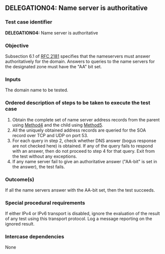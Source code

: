 ## DELEGATION04: Name server is authoritative

### Test case identifier

**DELEGATION04:** Name server is authoritative

### Objective

Subsection 6.1 of [RFC 2181](https://tools.ietf.org/html/rfc2181) specifies
that the nameservers must answer authoritatively for the domain. Answers
to queries to the name servers for the designated zone must have the "AA"
bit set.

### Inputs

The domain name to be tested.

### Ordered description of steps to be taken to execute the test case

1. Obtain the complete set of name server address records from the parent using
   [Method4](../Methods.md) and the child using [Method5](../Methods.md).
2. All the uniquely obtained address records are queried for the SOA record 
   over TCP and UDP on port 53.
3. For each query in step 2, check whether DNS answer (bogus response are not
   checked here) is obtained. If any of the query fails to respond with an
   answer, then do not proceed to step 4 for that query. Exit from the test
   without any exceptions.
4. If any name server fail to give an authoritative answer ("AA-bit" is set
   in the answer), the test fails.

### Outcome(s)

If all the name servers answer with the AA-bit set, then the test succeeds.

### Special procedural requirements

If either IPv4 or IPv6 transport is disabled, ignore the evaluation of the
result of any test using this transport protocol. Log a message reporting
on the ignored result.

### Intercase dependencies

None
